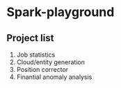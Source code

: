 # Spark-playground
## Project list
<ol>
<li>Job statistics</li>
<li>Cloud/entity generation</li>
<li>Position corrector</li>
<li>Finantial anomaly analysis</li>
</ol>